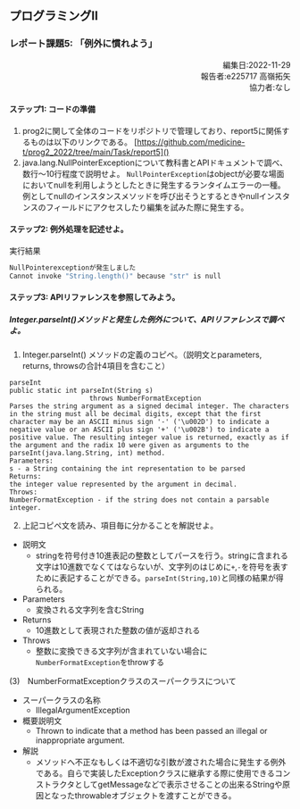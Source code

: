 ## プログラミングⅡ 
### レポート課題5: 「例外に慣れよう」

<script type="text/javascript" async src="https://cdnjs.cloudflare.com/ajax/libs/mathjax/2.7.7/MathJax.js?config=TeX-MML-AM_CHTML">
</script>
<script type="text/x-mathjax-config">
 MathJax.Hub.Config({
 tex2jax: {
 inlineMath: [['$', '$'] ],
 displayMath: [ ['$$','$$'], ["\\[","\\]"] ]
 }
 });
</script>

<div style="text-align: right;">
編集日:2022-11-29<br>
報告者:e225717 高嶺拓矢<br>  
協力者:なし
</div>

#### ステップ1: コードの準備
1. prog2に関して全体のコードをリポジトリで管理しており、report5に関係するものは以下のリンクである。
[https://github.com/medicine-t/prog2_2022/tree/main/Task/report5]()
2.  java.lang.NullPointerExceptionについて教科書とAPIドキュメントで調べ、数行〜10行程度で説明せよ。
`NullPointerException`はobjectが必要な場面においてnullを利用しようとしたときに発生するランタイムエラーの一種。例としてnullのインスタンスメソッドを呼び出そうとするときやnullインスタンスのフィールドにアクセスしたり編集を試みた際に発生する。

#### ステップ2: 例外処理を記述せよ。
実行結果
```bash
NullPointerexceptionが発生しました
Cannot invoke "String.length()" because "str" is null
```

#### ステップ3: APIリファレンスを参照してみよう。
##### Integer.parseInt()メソッドと発生した例外について、APIリファレンスで調べよ。
1.  Integer.parseInt() メソッドの定義のコピペ。（説明文とparameters, returns, throwsの合計4項目を含むこと）
```
parseInt
public static int parseInt(String s)
                    throws NumberFormatException
Parses the string argument as a signed decimal integer. The characters in the string must all be decimal digits, except that the first character may be an ASCII minus sign '-' ('\u002D') to indicate a negative value or an ASCII plus sign '+' ('\u002B') to indicate a positive value. The resulting integer value is returned, exactly as if the argument and the radix 10 were given as arguments to the parseInt(java.lang.String, int) method.
Parameters:
s - a String containing the int representation to be parsed
Returns:
the integer value represented by the argument in decimal.
Throws:
NumberFormatException - if the string does not contain a parsable integer.
```
2. 上記コピペ文を読み、項目毎に分かることを解説せよ。
* 説明文
  * stringを符号付き10進表記の整数としてパースを行う。stringに含まれる文字は10進数でなくてはならないが、文字列のはじめに`+`,`-`を符号を表すために表記することができる。`parseInt(String,10)`と同様の結果が得られる。
* Parameters
  * 変換される文字列を含むString
* Returns
  * 10進数として表現された整数の値が返却される
* Throws
  * 整数に変換できる文字列が含まれていない場合に`NumberFormatException`をthrowする

(3)　NumberFormatExceptionクラスのスーパークラスについて
* スーパークラスの名称
  * IllegalArgumentException
* 概要説明文
  * Thrown to indicate that a method has been passed an illegal or inappropriate argument.
* 解説
  * メソッドへ不正なもしくは不適切な引数が渡された場合に発生する例外である。自らで実装したExceptionクラスに継承する際に使用できるコンストラクタとしてgetMessageなどで表示させることの出来るStringや原因となったthrowableオブジェクトを渡すことができる。

